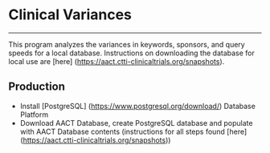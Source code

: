 # Clinical Variances
___
This program analyzes the variances in keywords, sponsors, and query speeds for a local database. Instructions on downloading the database for local use are [here] (https://aact.ctti-clinicaltrials.org/snapshots).

## Production
* Install [PostgreSQL] (https://www.postgresql.org/download/) Database Platform
* Download AACT Database, create PostgreSQL database and populate with AACT Database contents (instructions for all steps found [here] (https://aact.ctti-clinicaltrials.org/snapshots))